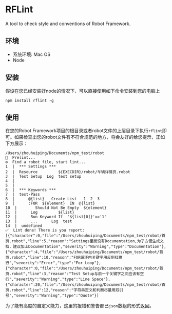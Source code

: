 # RFLint

A tool to check style and conventions of Robot Framework.

## 环境

* 系统环境: Mac OS
* Node

## 安装

假设在您已经安装好node的情况下，可以直接使用如下命令安装到您的电脑上

```
npm install rflint -g
```

## 使用
在您的Robot Framework项目的根目录或者robot文件的上层目录下执行`rflint`即可。如果检查出您的robot文件有不符合规范的地方，将会友好的给您提示，正如下方展示：

```
/Users/zhouhuiping/Documents/npm_test/robot
🚀  Prelint...
⚙  Find a robot file, start lint...
1  |  *** Settings ***
2  |  Resource         ${EXECDIR}/robot/车辆详情页.robot
3  |  Test Setup  Log  test setup
4  |
5  |
6  |  *** Keywords ***
7  |  test-Pass
8  |      @{list}   Create List   1  2  3
9  |      :FOR  ${element}  IN  @{list}
10  |        Should Not Be Empty  ${element}
11  |      Log         ${list}
12  |      Run Keyword If  '${list[0]}'=='1'
13  |      ...      Log  test
14  |  undefined
✅  Lint done! There is you report:
[{"character":0,"file":"/Users/zhouhuiping/Documents/npm_test/robot/首页.robot","line":5,"reason":"Settings里面没有Documentation,为了方便生成文档，建议加上Documentation","severity":"Warning","type":"Documentation"},{"character":4,"file":"/Users/zhouhuiping/Documents/npm_test/robot/首页.robot","line":10,"reason":"FOR循环内关键字用反斜杠换行","severity":"Error","type":"For Loop"},{"character":0,"file":"/Users/zhouhuiping/Documents/npm_test/robot/首页.robot","line":3,"reason":"Test Setup与前一个关键字之间应该有空行","severity":"Warning","type":"Line Space"},{"character":20,"file":"/Users/zhouhuiping/Documents/npm_test/robot/首页.robot","line":12,"reason":"字符串定义和判断尽量用双引号","severity":"Warning","type":"Quote"}]
```
为了能有高度的自定义能力，这里的报错和警告都已`json`数组的形式返回。


